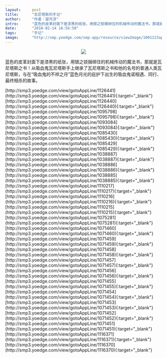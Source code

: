 ```yaml
---
layout:     post
title:      "瓦尼塔斯的手记"
author:     "作者：望月淳"
intro:      "蓝色的皮革封面下是漆黑的纸张，用银之锁捆绑住的机械传动的魔法书，那就是瓦尼塔斯之书！从吸血鬼瓦尼塔斯手上继承了瓦尼塔斯之书和他的名号的普通人类瓦尼塔斯，与在“吸血鬼的不祥之月”蓝色月光的庇护下出生的吸血鬼诺相遇、同行、最终相杀的故事。"
date:       "2018-02-14 16:56:50"
tags:       "手记"
image:      "http://smp.yoedge.com/smp-app/resource/viewImage/1001223appline.png"
---
```

<div style="text-align: center">
<p><img src="http://smp.yoedge.com/smp-app/resource/viewImage/1001223appline.png"/></p>
</div>
<p class="post-meta">
<span>蓝色的皮革封面下是漆黑的纸张，用银之锁捆绑住的机械传动的魔法书，那就是瓦尼塔斯之书！从吸血鬼瓦尼塔斯手上继承了瓦尼塔斯之书和他的名号的普通人类瓦尼塔斯，与在“吸血鬼的不祥之月”蓝色月光的庇护下出生的吸血鬼诺相遇、同行、最终相杀的故事。</span>
</p>
[http://smp3.yoedge.com/view/gotoAppLine/1126441](http://smp3.yoedge.com/view/gotoAppLine/1126441){:target="_blank"}
[http://smp3.yoedge.com/view/gotoAppLine/1126440](http://smp3.yoedge.com/view/gotoAppLine/1126440){:target="_blank"}
[http://smp3.yoedge.com/view/gotoAppLine/1095798](http://smp3.yoedge.com/view/gotoAppLine/1095798){:target="_blank"}
[http://smp3.yoedge.com/view/gotoAppLine/1093084](http://smp3.yoedge.com/view/gotoAppLine/1093084){:target="_blank"}
[http://smp3.yoedge.com/view/gotoAppLine/1085430](http://smp3.yoedge.com/view/gotoAppLine/1085430){:target="_blank"}
[http://smp3.yoedge.com/view/gotoAppLine/1085429](http://smp3.yoedge.com/view/gotoAppLine/1085429){:target="_blank"}
[http://smp3.yoedge.com/view/gotoAppLine/1038887](http://smp3.yoedge.com/view/gotoAppLine/1038887){:target="_blank"}
[http://smp3.yoedge.com/view/gotoAppLine/1038886](http://smp3.yoedge.com/view/gotoAppLine/1038886){:target="_blank"}
[http://smp3.yoedge.com/view/gotoAppLine/1038885](http://smp3.yoedge.com/view/gotoAppLine/1038885){:target="_blank"}
[http://smp3.yoedge.com/view/gotoAppLine/1110217](http://smp3.yoedge.com/view/gotoAppLine/1110217){:target="_blank"}
[http://smp3.yoedge.com/view/gotoAppLine/1110216](http://smp3.yoedge.com/view/gotoAppLine/1110216){:target="_blank"}
[http://smp3.yoedge.com/view/gotoAppLine/1110215](http://smp3.yoedge.com/view/gotoAppLine/1110215){:target="_blank"}
[http://smp3.yoedge.com/view/gotoAppLine/1075281](http://smp3.yoedge.com/view/gotoAppLine/1075281){:target="_blank"}
[http://smp3.yoedge.com/view/gotoAppLine/1071460](http://smp3.yoedge.com/view/gotoAppLine/1071460){:target="_blank"}
[http://smp3.yoedge.com/view/gotoAppLine/1071459](http://smp3.yoedge.com/view/gotoAppLine/1071459){:target="_blank"}
[http://smp3.yoedge.com/view/gotoAppLine/1071458](http://smp3.yoedge.com/view/gotoAppLine/1071458){:target="_blank"}
[http://smp3.yoedge.com/view/gotoAppLine/1071457](http://smp3.yoedge.com/view/gotoAppLine/1071457){:target="_blank"}
[http://smp3.yoedge.com/view/gotoAppLine/1071456](http://smp3.yoedge.com/view/gotoAppLine/1071456){:target="_blank"}
[http://smp3.yoedge.com/view/gotoAppLine/1071455](http://smp3.yoedge.com/view/gotoAppLine/1071455){:target="_blank"}
[http://smp3.yoedge.com/view/gotoAppLine/1071454](http://smp3.yoedge.com/view/gotoAppLine/1071454){:target="_blank"}
[http://smp3.yoedge.com/view/gotoAppLine/1071453](http://smp3.yoedge.com/view/gotoAppLine/1071453){:target="_blank"}
[http://smp3.yoedge.com/view/gotoAppLine/1071452](http://smp3.yoedge.com/view/gotoAppLine/1071452){:target="_blank"}
[http://smp3.yoedge.com/view/gotoAppLine/1071451](http://smp3.yoedge.com/view/gotoAppLine/1071451){:target="_blank"}
[http://smp3.yoedge.com/view/gotoAppLine/1116371](http://smp3.yoedge.com/view/gotoAppLine/1116371){:target="_blank"}
[http://smp3.yoedge.com/view/gotoAppLine/1116370](http://smp3.yoedge.com/view/gotoAppLine/1116370){:target="_blank"}


